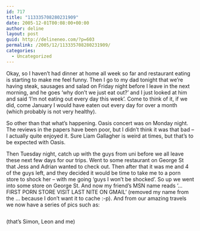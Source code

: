 ```yaml
---
id: 717
title: "113335708280231909"
date: 2005-12-01T00:08:00+00:00
author: deline
layout: post
guid: http://delineneo.com/?p=603
permalink: /2005/12/113335708280231909/
categories:
  - Uncategorized
---
```

Okay, so I haven&#8217;t had dinner at home all week so far and restaurant eating is starting to make me feel funny. Then I go to my dad tonight that we&#8217;re having steak, sausages and salad on Friday night before I leave in the next morning, and he goes &#8216;why don&#8217;t we just eat out?&#8217; and I just looked at him and said &#8216;I&#8217;m not eating out every day this week&#8217;. Come to think of it, if we did, come January I would have eaten out every day for over a month (which probably is not very healthy).

So other than that what&#8217;s happening. Oasis concert was on Monday night. The reviews in the papers have been poor, but I didn&#8217;t think it was that bad &#8211; I actually quite enjoyed it. Sure Liam Gallagher is weird at times, but that&#8217;s to be expected with Oasis.

Then Tuesday night, catch up with the guys from uni before we all leave these next few days for our trips. Went to some restaurant on George St that Jess and Adrian wanted to check out. Then after that it was me and 4 of the guys left, and they decided it would be time to take me to a porn store to shock her &#8211; with me going &#8216;guys I won&#8217;t be shocked&#8217;. So up we went into some store on George St. And now my friend&#8217;s MSN name reads &#8216;&#8230; FIRST PORN STORE VISIT LAST NITE ON GMAIL&#8217; (removed my name from the &#8230; because I don&#8217;t want it to cache :-p). And from our amazing travels we now have a series of pics such as:

[<img src="http://www.delineneo.com/uploaded_images/DSC01082-730100.JPG" border="0" alt="" />](http://www.delineneo.com/uploaded_images/DSC01082-734799.JPG)
  
(that&#8217;s Simon, Leon and me)